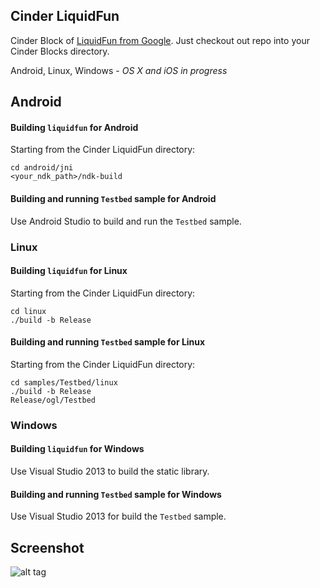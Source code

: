 ## Cinder LiquidFun

Cinder Block of [LiquidFun from Google](https://github.com/google/liquidfun). 
Just checkout out repo into your Cinder Blocks directory.

Android, Linux, Windows - _OS X and iOS in progress_

## Android

#### Building ``liquidfun`` for Android
Starting from the Cinder LiquidFun directory:
```
cd android/jni
<your_ndk_path>/ndk-build
```

#### Building and running ``Testbed`` sample for Android
Use Android Studio to build and run the ``Testbed`` sample.

### Linux

#### Building ``liquidfun`` for Linux
Starting from the Cinder LiquidFun directory:
```
cd linux
./build -b Release
```

#### Building and running ``Testbed`` sample for Linux
Starting from the Cinder LiquidFun directory:
```
cd samples/Testbed/linux
./build -b Release
Release/ogl/Testbed
```
  
### Windows

#### Building ``liquidfun`` for Windows
Use Visual Studio 2013 to build the static library.

#### Building and running ``Testbed`` sample for Windows
Use Visual Studio 2013 for build the ``Testbed`` sample. 

  
## Screenshot
![alt tag](https://raw.githubusercontent.com/chaoticbob/CinderLiquidFun/master/screenshots/linux/Sandbox.png)
